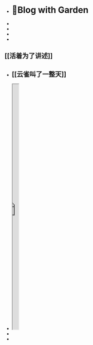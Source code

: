 - # 🏡Blog with Garden
-
-
-
-
## [[活着为了讲述]]
- ## [[云雀叫了一整天]]
- <iframe src="https://httishere.gitee.io/notion/new/today-shici.html?mode=w" width="20"height="800"></iframe>
-
-